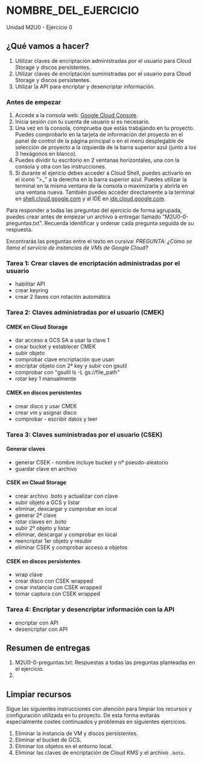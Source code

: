 # NOMBRE_DEL_EJERCICIO
Unidad M2U0 - Ejercicio 0

## ¿Qué vamos a hacer?
1. Utilizar claves de encriptación administradas por el usuario para Cloud Storage y discos persistentes.
1. Utilizar claves de encriptación suministradas por el usuario para Cloud Storage y discos persistentes.
1. Utilizar la API para encriptar y desencriptar información.

### Antes de empezar
1. Accede a la consola web: [Google Cloud Console](https://console.cloud.google.com).
1. Inicia sesión con tu cuenta de usuario si es necesario.
1. Una vez en la consola, comprueba que estás trabajando en tu proyecto. Puedes comprobarlo en la tarjeta de información del proyecto en el panel de control de la página principal o en el menú desplegable de selección de proyecto a la izquierda de la barra superior azul (junto a los 3 hexágonos en blanco).
1. Puedes dividir tu escritorio en 2 ventanas horizontales, una con la consola y otra con las instrucciones.
1. Si durante el ejericio debes acceder a Cloud Shell, puedes activarlo en el icono ">_" a la derecha en la barra superior azul. Puedes utilizar la terminal en la misma ventana de la consola o maximizarla y abrirla en una ventana nueva. También puedes acceder directamente a la terminal en [shell.cloud.google.com](https://shell.cloud.google.com) y al IDE en [ide.cloud.google.com](https://ide.cloud.google.com/).

Para responder a todas las preguntas del ejercicio de forma agrupada, puedes crear antes de empezar un archivo a entregar llamado "M2U0-0-preguntas.txt". Recuerda identificar y ordenar cada pregunta seguida de su respuesta.

Encontrarás las preguntas entre el texto en cursiva: *PREGUNTA: ¿Cómo se llama el servicio de instancias de VMs de Google Cloud?*

### Tarea 1: Crear claves de encriptación administradas por el usuario
- habilitar API
- crear keyring
- crear 2 llaves con rotación automática

### Tarea 2: Claves administradas por el usuario (CMEK)

#### CMEK en Cloud Storage
- dar acceso a GCS SA a usar la clave 1
- crear bucket y establecer CMEK
- subir objeto
- comprobar clave encriptación que usan
- encriptar objeto con 2ª key y subir con gsutil
- comprobar con "gsutil ls -L gs://file_path"
- rotar key 1 manualmente

#### CMEK en discos persistentes
- crear disco y usar CMEK
- crear vm y asignar disco
- comprobar - escribir datos y leer

### Tarea 3: Claves suministradas por el usuario (CSEK)

#### Generar claves
- generar CSEK - nombre incluye bucket y nº pseudo-aleatorio
- guardar clave en archivo

#### CSEK en Cloud Storage
- crear archivo .boto y actualizar con clave
- subir objeto a GCS y listar
- eliminar, descargar y comprobar en local
- generar 2ª clave
- rotar claves en .boto
- subir 2º objeto y listar
- eliminar, descargar y comprobar en local
- reencriptar 1er objeto y resubir
- eliminar CSEK y comprobar acceso a objetos

#### CSEK en discos persistentes
- wrap clave
- crear disco con CSEK wrapped
- crear instancia con CSEK wrapped
- tomar captura con CSEK wrapped

### Tarea 4: Encriptar y desencriptar información con la API
- encriptar con API
- desencriptar con API

## Resumen de entregas
1. M2U0-0-preguntas.txt: Respuestas a todas las preguntas planteadas en el ejercicio.
1. [nombre de archivo]: descripción

## Limpiar recursos
Sigue las siguientes instrucciones con atención para limpiar los recursos y configuración utilizada en tu proyecto. De esta forma evitarás especialmente costes continuados y problemas en siguientes ejercicios.

1. Eliminar la instancia de VM y discos persistentes.
1. Eliminar el bucket de GCS.
1. Eliminar los objetos en el entorno local.
1. Eliminar las claves de encriptación de Cloud KMS y el archivo `.boto`.

